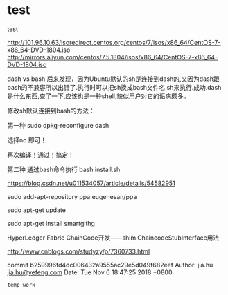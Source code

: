 # test
test

http://101.96.10.63/isoredirect.centos.org/centos/7/isos/x86_64/CentOS-7-x86_64-DVD-1804.iso
http://mirrors.aliyun.com/centos/7.5.1804/isos/x86_64/CentOS-7-x86_64-DVD-1804.iso


dash vs bash
后来发现，因为Ubuntu默认的sh是连接到dash的,又因为dash跟bash的不兼容所以出错了.执行时可以把sh换成bash文件名.sh来执行.成功.dash是什么东西,查了一下,应该也是一种shell,貌似用户对它的诟病颇多。

修改sh默认连接到bash的方法：

第一种
sudo dpkg-reconfigure dash

选择no 即可！

再次编译！通过！搞定！



第二种
通过bash命令执行
bash install.sh


https://blog.csdn.net/u011534057/article/details/54582951

sudo add-apt-repository ppa:eugenesan/ppa

sudo apt-get update

sudo apt-get install smartgithg




HyperLedger Fabric ChainCode开发——shim.ChaincodeStubInterface用法

http://www.cnblogs.com/studyzy/p/7360733.html



commit b259996fd4dc006432a9555ac29e5d049f682eef
Author: jia.hu <jia.hu@yefeng.com>
Date:   Tue Nov 6 18:47:25 2018 +0800

    temp work




